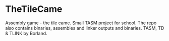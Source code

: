 # TheTileCame
Assembly game - the tile came. Small TASM project for school.
The repo also contains binaries, assembles and linker outputs and binaries.
TASM, TD & TLINK by Borland.
